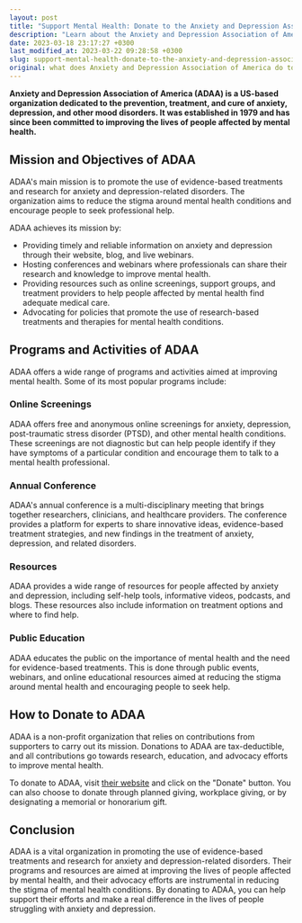 ```yaml
---
layout: post
title: "Support Mental Health: Donate to the Anxiety and Depression Association of America"
description: "Learn about the Anxiety and Depression Association of America's efforts to improve mental health and how you can make a donation to support their cause."
date: 2023-03-18 23:17:27 +0300
last_modified_at: 2023-03-22 09:28:58 +0300
slug: support-mental-health-donate-to-the-anxiety-and-depression-association-of-america
original: what does Anxiety and Depression Association of America do to help with mental health, how do they do it, how can i donate?
---
```

**Anxiety and Depression Association of America (ADAA) is a US-based organization dedicated to the prevention, treatment, and cure of anxiety, depression, and other mood disorders. It was established in 1979 and has since been committed to improving the lives of people affected by mental health.**

## Mission and Objectives of ADAA

ADAA's main mission is to promote the use of evidence-based treatments and research for anxiety and depression-related disorders. The organization aims to reduce the stigma around mental health conditions and encourage people to seek professional help.

ADAA achieves its mission by:

* Providing timely and reliable information on anxiety and depression through their website, blog, and live webinars.
* Hosting conferences and webinars where professionals can share their research and knowledge to improve mental health.
* Providing resources such as online screenings, support groups, and treatment providers to help people affected by mental health find adequate medical care.
* Advocating for policies that promote the use of research-based treatments and therapies for mental health conditions.

## Programs and Activities of ADAA

ADAA offers a wide range of programs and activities aimed at improving mental health. Some of its most popular programs include:

### Online Screenings

ADAA offers free and anonymous online screenings for anxiety, depression, post-traumatic stress disorder (PTSD), and other mental health conditions. These screenings are not diagnostic but can help people identify if they have symptoms of a particular condition and encourage them to talk to a mental health professional.

### Annual Conference

ADAA's annual conference is a multi-disciplinary meeting that brings together researchers, clinicians, and healthcare providers. The conference provides a platform for experts to share innovative ideas, evidence-based treatment strategies, and new findings in the treatment of anxiety, depression, and related disorders.

### Resources

ADAA provides a wide range of resources for people affected by anxiety and depression, including self-help tools, informative videos, podcasts, and blogs. These resources also include information on treatment options and where to find help.

### Public Education

ADAA educates the public on the importance of mental health and the need for evidence-based treatments. This is done through public events, webinars, and online educational resources aimed at reducing the stigma around mental health and encouraging people to seek help.

## How to Donate to ADAA

ADAA is a non-profit organization that relies on contributions from supporters to carry out its mission. Donations to ADAA are tax-deductible, and all contributions go towards research, education, and advocacy efforts to improve mental health.

To donate to ADAA, visit [their website](https://adaa.org/) and click on the "Donate" button. You can also choose to donate through planned giving, workplace giving, or by designating a memorial or honorarium gift.

## Conclusion

ADAA is a vital organization in promoting the use of evidence-based treatments and research for anxiety and depression-related disorders. Their programs and resources are aimed at improving the lives of people affected by mental health, and their advocacy efforts are instrumental in reducing the stigma of mental health conditions. By donating to ADAA, you can help support their efforts and make a real difference in the lives of people struggling with anxiety and depression.